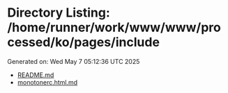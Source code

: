 # Directory Listing: /home/runner/work/www/www/processed/ko/pages/include
Generated on: Wed May  7 05:12:36 UTC 2025

- [README.md](README.md)
- [monotonerc.html.md](monotonerc.html.md)
